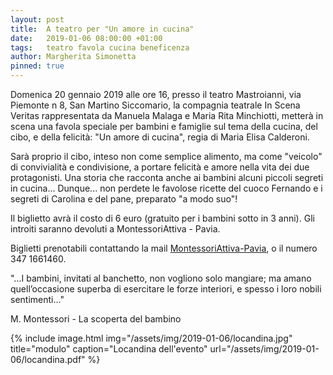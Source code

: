 ```yaml
---
layout: post
title:  A teatro per "Un amore in cucina"
date:   2019-01-06 08:00:00 +01:00
tags:   teatro favola cucina beneficenza
author: Margherita Simonetta
pinned: true
---
```


Domenica 20 gennaio 2019 alle ore 16, presso il teatro Mastroianni, via Piemonte n 8, San Martino Siccomario, la compagnia teatrale In Scena Veritas rappresentata da Manuela Malaga e Maria Rita Minchiotti, metterà in scena una favola speciale per bambini e famiglie sul tema della cucina, del cibo, e della felicità: "Un amore di cucina", regia di Maria Elisa Calderoni.

Sarà proprio il cibo, inteso non come semplice alimento, ma come "veicolo" di convivialità e condivisione, a portare felicità e amore  nella vita dei due protagonisti.
Una storia che racconta anche ai bambini alcuni piccoli segreti in cucina... Dunque... non perdete le favolose ricette del cuoco Fernando e i segreti di Carolina e del pane, preparato "a modo suo"!

Il biglietto avrà il costo di 6 euro (gratuito per i bambini sotto in 3 anni).
Gli introiti saranno devoluti a MontessoriAttiva - Pavia.

Biglietti prenotabili contattando la mail [MontessoriAttiva-Pavia](mailto:insiemepermontessoriattiva@gmail.com), o il numero 347 1661460.
   


"...I bambini, invitati al banchetto, non vogliono solo mangiare; ma amano quell’occasione superba di esercitare le forze interiori, e spesso i loro nobili sentimenti..."

M. Montessori - La scoperta del bambino

{% include image.html img="/assets/img/2019-01-06/locandina.jpg" title="modulo" caption="Locandina dell'evento" url="/assets/img/2019-01-06/locandina.pdf" %}
